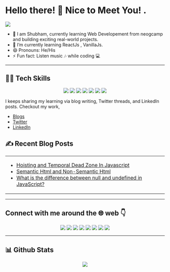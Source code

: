 # Hello there! 👋 Nice to Meet You! .

![](https://komarev.com/ghpvc/?username=Shubhamkr2610)

- 📌 I am Shubham, currently learning Web Developement from neogcamp and building exciting real-world projects.
- 🌱 I’m currently learning ReactJs , VanillaJs.
- 😄 Pronouns: He/His
- ⚡ Fun fact: Listen music :notes: while coding :computer:


-----

## 👨‍💻 Tech Skills

<div align="center">
  
![](https://img.shields.io/badge/HTML5-E34F26?style=for-the-badge&logo=html5&logoColor=white)
![](https://img.shields.io/badge/CSS3-1572B6?style=for-the-badge&logo=css3&logoColor=white)
![](https://img.shields.io/badge/JavaScript-F7DF1E?style=for-the-badge&logo=javascript&logoColor=black)
![](https://img.shields.io/badge/React-20232A?style=for-the-badge&logo=react&logoColor=61DAFB)
![](https://img.shields.io/badge/Git-F05032?style=for-the-badge&logo=git&logoColor=white)
![](https://img.shields.io/badge/Netlify-00C7B7?style=for-the-badge&logo=netlify&logoColor=white)
![](https://img.shields.io/badge/Bootstrap-563D7C?style=for-the-badge&logo=bootstrap&logoColor=white)
  
</div>

I keeps sharing my learning via blog writing, Twitter threads, and LinkedIn posts. Checkout my work,

- [Blogs](https://medium.com/@shubham1bcabnc18)
- [Twitter](https://twitter.com/shubhamkr_26)
- [LinkedIn](https://www.linkedin.com/in/shubham-kumar-6625b8217/)

## ✍️ Recent Blog Posts

<table align="center">
  <tr>
    <td width="50%">
      
- [Hoisting and Temporal Dead Zone In Javascript](https://medium.com/@shubham1bcabnc18/hoisting-and-temporal-dead-zone-in-javascript-ea19b8f80fb0)
- [Semantic Html and Non-Semantic Html](https://medium.com/@shubham1bcabnc18/semantic-html-and-non-semantic-html-7a823b880a9c)
- [What is the difference between null and undefined in JavaScript?](https://medium.com/@shubham1bcabnc18/what-is-the-difference-between-null-and-undefined-in-javascript-7634efecf1ad)
</td>
  </tr>
</table>

-----
## Connect with me around the :globe_with_meridians: web	:point_down:
<div align="center">
  
<a href="https://twitter.com/shubhamkr_26"><img src="https://img.shields.io/badge/Twitter-1DA1F2?style=for-the-badge&logo=twitter&logoColor=white"/></a>
<a href="https://www.linkedin.com/in/shubham-kumar-6625b8217/"><img src="https://img.shields.io/badge/LinkedIn-0077B5?style=for-the-badge&logo=linkedin&logoColor=white"/></a>
<a href="https://www.instagram.com/i_subhu/"><img src="https://img.shields.io/badge/Instagram-E4405F?style=for-the-badge&logo=instagram&logoColor=white"/></a>
<a href="https://github.com/shubhamkr2610"><img src="https://img.shields.io/badge/GitHub-100000?style=for-the-badge&logo=github&logoColor=white"/></a>
<a href="https://discord.gg/5Pswx4mc"><img src="https://img.shields.io/badge/Discord-5865F2?style=for-the-badge&logo=discord&logoColor=white"/></a>
<a href="https://t.me/shubhamkr_26"><img src="https://img.shields.io/badge/Telegram-2CA5E0?style=for-the-badge&logo=telegram&logoColor=white"/></a>
<a href="https://medium.com/@shubham1bcabnc18"><img src="https://img.shields.io/badge/Medium-12100E?style=for-the-badge&logo=medium&logoColor=white"/></a>
<a href="https://hashnode.com/@shubhamkr2610"><img src="https://img.shields.io/badge/Hashnode-2962FF?style=for-the-badge&logo=hashnode&logoColor=white"/></a>
</div>

-----
## 📊 Github Stats

<div align="center">
<img src="https://github-readme-stats.vercel.app/api?username=shubhamkr2610&&show_icons=true&title_color=#bcffba&icon_color=bb2acf&text_color=daf7dc&bg_color=151515">
</div>

